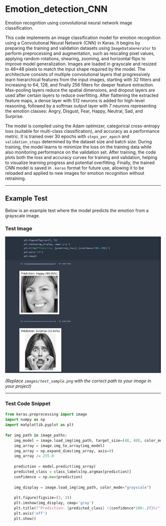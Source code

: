 # Emotion_detection_CNN  
Emotion recognition using convolutional neural network image classification.

This code implements an image classification model for emotion recognition using a Convolutional Neural Network (CNN) in Keras. It begins by preparing the training and validation datasets using `ImageDataGenerator` to perform preprocessing and augmentation, such as rescaling pixel values, applying random rotations, shearing, zooming, and horizontal flips to improve model generalization. Images are loaded in grayscale and resized to 48×48 pixels to match the input shape required by the model. The architecture consists of multiple convolutional layers that progressively learn hierarchical features from the input images, starting with 32 filters and increasing to 64, 128, and finally 256 filters for deeper feature extraction. Max-pooling layers reduce the spatial dimensions, and dropout layers are used after certain layers to reduce overfitting. After flattening the extracted feature maps, a dense layer with 512 neurons is added for high-level reasoning, followed by a softmax output layer with 7 neurons representing the emotion classes: Angry, Disgust, Fear, Happy, Neutral, Sad, and Surprise.

The model is compiled using the Adam optimizer, categorical cross-entropy loss (suitable for multi-class classification), and accuracy as a performance metric. It is trained over 30 epochs with `steps_per_epoch` and `validation_steps` determined by the dataset size and batch size. During training, the model learns to minimize the loss on the training data while also monitoring performance on the validation set. After training, the code plots both the loss and accuracy curves for training and validation, helping to visualize learning progress and potential overfitting. Finally, the trained CNN model is saved in `.keras` format for future use, allowing it to be reloaded and applied to new images for emotion recognition without retraining.

---

## Example Test

Below is an example test where the model predicts the emotion from a grayscale image.

### Test Image  
![Test Image](real_test.png)

*(Replace `images/test_sample.png` with the correct path to your image in your project)*

---

### Test Code Snippet

```python
from keras.preprocessing import image
import numpy as np
import matplotlib.pyplot as plt

for img_path in image_paths:
    img_model = image.load_img(img_path, target_size=(48, 48), color_mode="grayscale")
    img_array = image.img_to_array(img_model)
    img_array = np.expand_dims(img_array, axis=0)
    img_array /= 255.0

    prediction = model.predict(img_array)
    predicted_class = class_labels[np.argmax(prediction)]
    confidence = np.max(prediction)

    img_display = image.load_img(img_path, color_mode="grayscale")

    plt.figure(figsize=(3, 3))
    plt.imshow(img_display, cmap='gray')
    plt.title(f"Prediction: {predicted_class} ({confidence*100:.2f}%)")
    plt.axis('off')
    plt.show()
